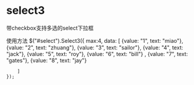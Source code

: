 select3
=======

带checkbox支持多选的select下拉框

使用方法
    $("#select").Select3({
        max:4,
        data: [
            {value: "1", text: "miao"},
            {value: "2", text: "zhuang"},
            {value: "3", text: "sailor"},
            {value: "4", text: "jack"},
            {value: "5", text: "roy"},
            {value: "6", text: "bill"}      ,
            {value: "7", text: "gates"},
            {value: "8", text: "jay"}

        ]
    });
